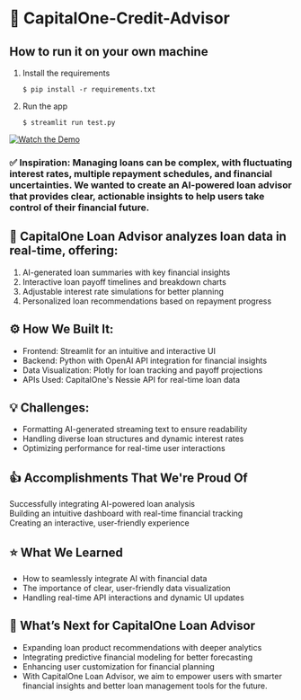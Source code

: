 # 🏦 CapitalOne-Credit-Advisor

## How to run it on your own machine

1. Install the requirements

   ```
   $ pip install -r requirements.txt
   ```

2. Run the app

   ```
   $ streamlit run test.py
   ```

[![Watch the Demo](https://img.(https://www.youtube.com/watch?v=AfjgRk_1ScE).jpg)](https://www.youtube.com/watch?v=AfjgRk_1ScE)



### ✅ Inspiration: Managing loans can be complex, with fluctuating interest rates, multiple repayment schedules, and financial uncertainties. We wanted to create an AI-powered loan advisor that provides clear, actionable insights to help users take control of their financial future.

## 💸 CapitalOne Loan Advisor analyzes loan data in real-time, offering:  
1. AI-generated loan summaries with key financial insights  
2. Interactive loan payoff timelines and breakdown charts  
3. Adjustable interest rate simulations for better planning  
4. Personalized loan recommendations based on repayment progress  

## ⚙️ How We Built It: 
- Frontend: Streamlit for an intuitive and interactive UI  
- Backend: Python with OpenAI API integration for financial insights  
- Data Visualization: Plotly for loan tracking and payoff projections  
- APIs Used: CapitalOne's Nessie API for real-time loan data  

## 💡 Challenges:
- Formatting AI-generated streaming text to ensure readability  
- Handling diverse loan structures and dynamic interest rates  
- Optimizing performance for real-time user interactions  
  
## 👍 Accomplishments That We're Proud Of  
Successfully integrating AI-powered loan analysis  
Building an intuitive dashboard with real-time financial tracking  
Creating an interactive, user-friendly experience  

## ⭐️ What We Learned  
- How to seamlessly integrate AI with financial data  
- The importance of clear, user-friendly data visualization  
- Handling real-time API interactions and dynamic UI updates  

## 🏃 What’s Next for CapitalOne Loan Advisor  
- Expanding loan product recommendations with deeper analytics  
- Integrating predictive financial modeling for better forecasting  
- Enhancing user customization for financial planning  
- With CapitalOne Loan Advisor, we aim to empower users with smarter financial insights and better loan management tools for the future.

